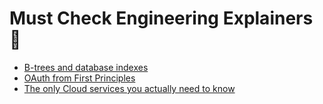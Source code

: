 # Must Check Engineering Explainers 🚀

- [B-trees and database indexes](https://planetscale.com/blog/btrees-and-database-indexes)
- [OAuth from First Principles](https://stack-auth.com/blog/oauth-from-first-principles)
- [The only Cloud services you actually need to know](https://www.youtube.com/watch?v=gcfB8iIPtbY)
